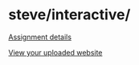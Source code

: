 # steve/interactive/

[Assignment details](/homework/interactive)

[View your uploaded website](https://mpaulweeks.github.io/cfc2018/students/steve/interactive/)
